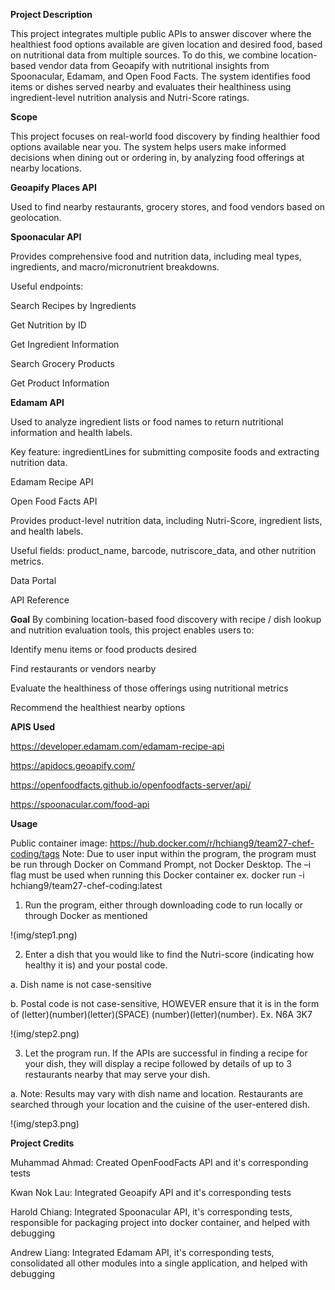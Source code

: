 **Project Description**

This project integrates multiple public APIs to answer discover where the healthiest food options available are given location and desired food, based on nutritional data from multiple sources. To do this, we combine location-based vendor data from Geoapify with nutritional insights from Spoonacular, Edamam, and Open Food Facts. The system identifies food items or dishes served nearby and evaluates their healthiness using ingredient-level nutrition analysis and Nutri-Score ratings.

**Scope**

This project focuses on real-world food discovery by finding healthier food options available near you. The system helps users make informed decisions when dining out or ordering in, by analyzing food offerings at nearby locations.

**Geoapify Places API**

Used to find nearby restaurants, grocery stores, and food vendors based on geolocation.

**Spoonacular API**

Provides comprehensive food and nutrition data, including meal types, ingredients, and macro/micronutrient breakdowns.

Useful endpoints:

Search Recipes by Ingredients

Get Nutrition by ID

Get Ingredient Information

Search Grocery Products

Get Product Information


**Edamam API**

Used to analyze ingredient lists or food names to return nutritional information and health labels.

Key feature: ingredientLines for submitting composite foods and extracting nutrition data.

Edamam Recipe API

Open Food Facts API

Provides product-level nutrition data, including Nutri-Score, ingredient lists, and health labels.

Useful fields: product_name, barcode, nutriscore_data, and other nutrition metrics.

Data Portal

API Reference

**Goal**
By combining location-based food discovery with recipe / dish lookup and nutrition evaluation tools, this project enables users to:

Identify menu items or food products desired

Find restaurants or vendors nearby

Evaluate the healthiness of those offerings using nutritional metrics

Recommend the healthiest nearby options

**APIS Used**

https://developer.edamam.com/edamam-recipe-api

https://apidocs.geoapify.com/

https://openfoodfacts.github.io/openfoodfacts-server/api/

https://spoonacular.com/food-api




**Usage**

Public container image: https://hub.docker.com/r/hchiang9/team27-chef-coding/tags
Note: Due to user input within the program, the program must be run through Docker on
Command Prompt, not Docker Desktop. The –i flag must be used when running this Docker
container ex. docker run -i hchiang9/team27-chef-coding:latest

1. Run the program, either through downloading code to run locally or through Docker
as mentioned

!(img/step1.png)



2. Enter a dish that you would like to find the Nutri-score (indicating how healthy it is)
and your postal code.

a. Dish name is not case-sensitive

b. Postal code is not case-sensitive, HOWEVER ensure that it is in the form of
(letter)(number)(letter)(SPACE) (number)(letter)(number). Ex. N6A 3K7

!(img/step2.png)

3. Let the program run. If the APIs are successful in finding a recipe for your dish, they
will display a recipe followed by details of up to 3 restaurants nearby that may serve
your dish.

a. Note: Results may vary with dish name and location. Restaurants are
searched through your location and the cuisine of the user-entered dish. 

!(img/step3.png)



**Project Credits**

Muhammad Ahmad: Created OpenFoodFacts API and it's corresponding tests

Kwan Nok Lau: Integrated Geoapify API and it's corresponding tests

Harold Chiang: Integrated Spoonacular API, it's corresponding tests, responsible for packaging project into docker container, and helped with debugging

Andrew Liang: Integrated Edamam API, it's corresponding tests, consolidated all other modules into a single application, and helped with debugging

